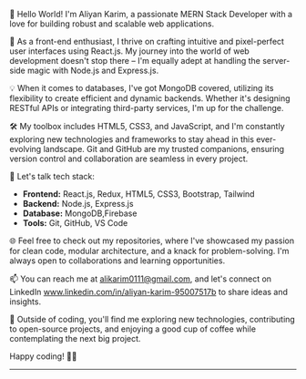 👋 Hello World! I'm Aliyan Karim, a passionate MERN Stack Developer with a love for building robust and scalable web applications.

🚀 As a front-end enthusiast, I thrive on crafting intuitive and pixel-perfect user interfaces using React.js. My journey into the world of web development doesn't stop there – I'm equally adept at handling the server-side magic with Node.js and Express.js.

💡 When it comes to databases, I've got MongoDB covered, utilizing its flexibility to create efficient and dynamic backends. Whether it's designing RESTful APIs or integrating third-party services, I'm up for the challenge.

🛠️ My toolbox includes HTML5, CSS3, and JavaScript, and I'm constantly exploring new technologies and frameworks to stay ahead in this ever-evolving landscape. Git and GitHub are my trusted companions, ensuring version control and collaboration are seamless in every project.

🔧 Let's talk tech stack:

- **Frontend:** React.js, Redux, HTML5, CSS3, Bootstrap, Tailwind
- **Backend:** Node.js, Express.js
- **Database:** MongoDB,Firebase
- **Tools:** Git, GitHub, VS Code

🌐 Feel free to check out my repositories, where I've showcased my passion for clean code, modular architecture, and a knack for problem-solving. I'm always open to collaborations and learning opportunities.

📫 You can reach me at alikarim0111@gmail.com, and let's connect on LinkedIn www.linkedin.com/in/aliyan-karim-95007517b to share ideas and insights.

🚴 Outside of coding, you'll find me exploring new technologies, contributing to open-source projects, and enjoying a good cup of coffee while contemplating the next big project.

Happy coding! 🚀✨

---
